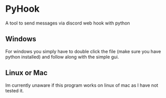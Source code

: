 # PyHook
A tool to send messages via discord web hook with python

Windows
----------------------------------
For windows you simply have to double click the file (make sure you have python installed) and follow along with the simple gui.

Linux or Mac
----------------------------------
Im currently unaware if this program works on linux of mac as I have not tested it.
